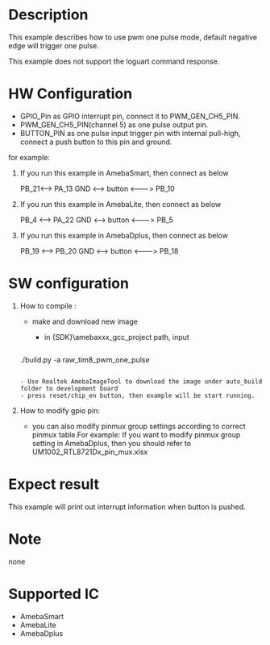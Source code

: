 # Description
  This example describes how to use pwm one pulse mode, default negative edge will trigger one pulse.

This example does not support the loguart command response.

# HW Configuration
  - GPIO_Pin as GPIO interrupt pin, connect it to PWM_GEN_CH5_PIN.
  - PWM_GEN_CH5_PIN(channel 5) as one pulse output pin.
  - BUTTON_PIN as one pulse input trigger pin with internal pull-high, connect a push button to this pin and ground.

  for example:

1. If you run this example in AmebaSmart, then connect as below
   
   PB_21<--> PA_13
   GND <--> button <---> PB_10

2. If you run this example in AmebaLite, then connect as below
   
   PB_4 <--> PA_22
   GND <--> button <---> PB_5

3. If you run this example in AmebaDplus, then connect as below
   
   PB_19 <--> PB_20
   GND <--> button <---> PB_18

# SW configuration
1. How to compile :

   - make and download new image
   
     - in {SDK}\amebaxxx_gcc_project path, input
   
     ```shell
    ./build.py -a raw_tim8_pwm_one_pulse
     ```
   
     - Use Realtek AmebaImageTool to download the image under auto_build folder to development board
     - press reset/chip_en button, then example will be start running.
2. How to modify gpio pin:
   - you can also modify pinmux group settings according to correct pinmux table.For example: 
     If you want to modify pinmux group setting in AmebaDplus, then you should refer to UM1002_RTL8721Dx_pin_mux.xlsx

# Expect result
  This example will print out interrupt information when button is pushed.

# Note
  none

# Supported IC

  - AmebaSmart
  - AmebaLite
  - AmebaDplus
